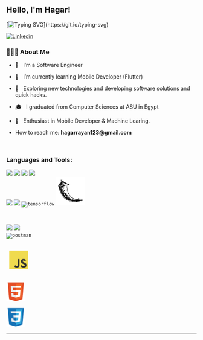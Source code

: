 
<!-- Your title -->
## Hello, I'm Hagar!

[![Typing SVG](https://readme-typing-svg.herokuapp.com?font=comfortaa&color=016EEA&size=24&width=500&lines=Software+Engineer;Flutter-Developer+;Nice+to+meet+you...)](https://git.io/typing-svg)




[![Linkedin](https://img.shields.io/badge/-LinkedIn-blue?style=flat&logo=Linkedin&logoColor=white)](https://www.linkedin.com/in/hagar-ahmed-b624b81a5)

     



<h3> 👨🏻‍💻 About Me </h3>

- 💼 &nbsp; I’m a Software Engineer 
- 🔭 &nbsp; I’m currently learning Mobile Developer (Flutter)
- 🤔 &nbsp; Exploring new technologies and developing software solutions and quick hacks.
- 🎓 &nbsp; I graduated from Computer Sciences at ASU in Egypt 
- 🌱 &nbsp; Enthusiast in Mobile Developer & Machine Learing.
- How to reach me: __hagarrayan123@gmail.com__
&nbsp;


  <br />  
<h3>Languages and Tools:</h3>

  <code><img width="8%"  src="https://cdn.worldvectorlogo.com/logos/c.svg"></code>
  <code><img width="8%"  src="https://cdn.svgporn.com/logos/c.svg"></code>
  <code><img width="8%"  src="https://cdn.svgporn.com/logos/c-sharp.svg"></code>
  <code><img width="20%"  src="https://www.vectorlogo.zone/logos/dartlang/dartlang-ar21.svg"></code>
  <br />
  <code><img width="15%" src="https://www.vectorlogo.zone/logos/java/java-ar21.svg"></code>
  <code><img width="15%" src="https://www.vectorlogo.zone/logos/python/python-ar21.svg"></code>
  <code><img src="https://www.vectorlogo.zone/logos/tensorflow/tensorflow-icon.svg" alt="tensorflow" width="10%" /></code>
  <code><img src="https://raw.githubusercontent.com/devicons/devicon/master/icons/flask/flask-original.svg" alt="flask" width="15%" /></code>


  <br />
 
  <code><img width="15%" src="https://www.vectorlogo.zone/logos/flutterio/flutterio-ar21.svg"></code>
  <code><img width="15%" src="https://www.vectorlogo.zone/logos/firebase/firebase-ar21.svg"></code>
 <code> <img src="https://www.vectorlogo.zone/logos/getpostman/getpostman-icon.svg" alt="postman" width="10%" /></code>

  <br />
<code> <img src="https://raw.githubusercontent.com/devicons/devicon/master/icons/javascript/javascript-original.svg" alt="javascript" width="10%" /></code>

 <code> <img src="https://raw.githubusercontent.com/devicons/devicon/master/icons/html5/html5-original.svg" alt="html" width="10%"/></code>

  <code><img src="https://raw.githubusercontent.com/devicons/devicon/master/icons/css3/css3-original.svg" alt="css" width="10%" /></code>



</p>

---



